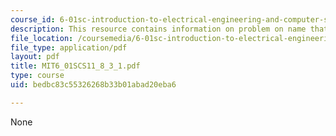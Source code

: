 ```yaml
---
course_id: 6-01sc-introduction-to-electrical-engineering-and-computer-science-i-spring-2011
description: This resource contains information on problem on name that node.
file_location: /coursemedia/6-01sc-introduction-to-electrical-engineering-and-computer-science-i-spring-2011/bedbc83c55326268b33b01abad20eba6_MIT6_01SCS11_8_3_1.pdf
file_type: application/pdf
layout: pdf
title: MIT6_01SCS11_8_3_1.pdf
type: course
uid: bedbc83c55326268b33b01abad20eba6

---
```

None